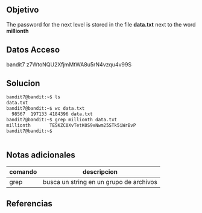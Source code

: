 
## Objetivo
The password for the next level is stored in the file **data.txt** next to the word **millionth**
## Datos Acceso
bandit7
z7WtoNQU2XfjmMtWA8u5rN4vzqu4v99S
## Solucion
```bash
bandit7@bandit:~$ ls
data.txt
bandit7@bandit:~$ wc data.txt
  98567  197133 4184396 data.txt
bandit7@bandit:~$ grep millionth data.txt
millionth       TESKZC0XvTetK0S9xNwm25STk5iWrBvP
bandit7@bandit:~$ 



```
## Notas adicionales
| comando |  descripcion|
|---|----|
|grep|busca un string en un grupo de archivos|


## Referencias



